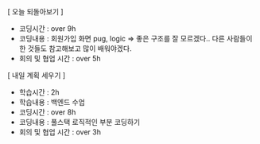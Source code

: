 [ 오늘 되돌아보기 ]
- 코딩시간 : over 9h
- 코딩내용 : 회원가입 화면 pug, logic => 좋은 구조를 잘 모르겠다.. 다른 사람들이 한 것들도 참고해보고 많이 배워야겠다.
- 회의 및 협업 시간 : over 5h

[ 내일 계획 세우기 ]
- 학습시간 : 2h
- 학습내용 : 백엔드 수업
- 코딩시간 : over 8h
- 코딩내용 : 풀스택 로직적인 부분 코딩하기
- 회의 및 협업 시간 : over 3h